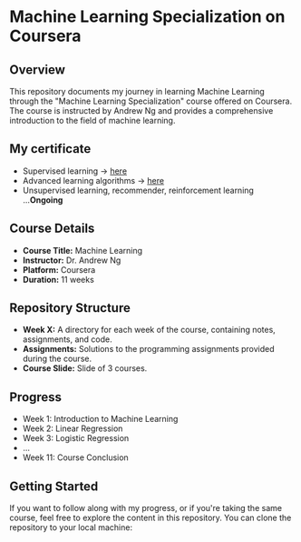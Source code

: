 # Machine Learning Specialization on Coursera

## Overview

This repository documents my journey in learning Machine Learning through the "Machine Learning Specialization" course offered on Coursera. The course is instructed by Andrew Ng and provides a comprehensive introduction to the field of machine learning.
## My certificate
- Supervised learning -> [here](https://www.coursera.org/account/accomplishments/certificate/PY8QE7QYUK5B)
- Advanced learning algorithms -> [here](https://www.coursera.org/account/accomplishments/certificate/TNVZREECFQB8)
- Unsupervised learning, recommender, reinforcement learning ...**Ongoing**
## Course Details

- **Course Title:** Machine Learning
- **Instructor:** Dr. Andrew Ng
- **Platform:** Coursera
- **Duration:** 11 weeks

## Repository Structure

- **Week X:** A directory for each week of the course, containing notes, assignments, and code.
- **Assignments:** Solutions to the programming assignments provided during the course.
- **Course Slide:** Slide of 3 courses.

## Progress

- Week 1: Introduction to Machine Learning
- Week 2: Linear Regression
- Week 3: Logistic Regression
- ...
- Week 11: Course Conclusion

## Getting Started

If you want to follow along with my progress, or if you're taking the same course, feel free to explore the content in this repository. You can clone the repository to your local machine:



